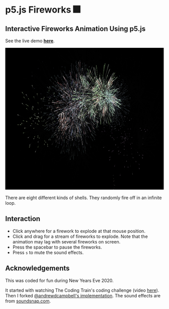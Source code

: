 # p5.js Fireworks 🎆

## Interactive Fireworks Animation Using p5.js

See the live demo [**here**](https://fireworks.chrisjmears.com/).

<img src="https://github.com/chrisjm/jsfireworks/blob/master/demo.png" height="450">

There are eight different kinds of shells. They randomly fire off in an infinite loop.

## Interaction

* Click anywhere for a firework to explode at that mouse position.
* Click and drag for a stream of fireworks to explode. Note that the animation may lag with several fireworks on screen.
* Press the spacebar to pause the fireworks.
* Press `s` to mute the sound effects.

## Acknowledgements

This was coded for fun during New Years Eve 2020.

It started with watching The Coding Train's coding challenge (video [here](https://www.youtube.com/watch?v=CKeyIbT3vXI)). Then I forked [@andrewdcampbell's implementation](https://github.com/andrewdcampbell/jsfireworks). The sound effects are from [soundsnap.com](https://www.soundsnap.com/tags/fireworks).

